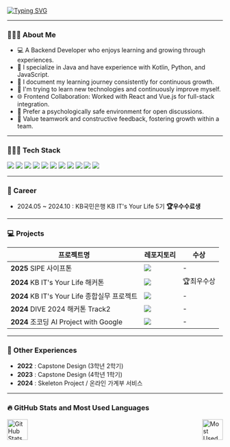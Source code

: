 <p>
<a href="https://git.io/typing-svg"><img src="https://readme-typing-svg.demolab.com?font=Fira+Code&pause=1000&color=FFD5FB&vCenter=true&width=435&height=30&lines=Hi+there%2C+I'm+9hee%F0%9F%91%8B%F0%9F%8F%BB;Backend+Developer%F0%9F%92%BB" alt="Typing SVG" /></a>
</p>

---

### 🙋🏻‍♀ About Me
- 💻 A Backend Developer who enjoys learning and growing through experiences.<br>
- 📌 I specialize in Java and have experience with Kotlin, Python, and JavaScript.<br>
- 📖 I document my learning journey consistently for continuous growth.<br>
- 🌱 I'm trying to learn new technologies and continuously improve myself.<br>
- 🌐 Frontend Collaboration: Worked with React and Vue.js for full-stack integration.<br>
- 🏡 Prefer a psychologically safe environment for open discussions.<br>
- 🔄 Value teamwork and constructive feedback, fostering growth within a team.<br>

---

### 👩🏻‍💻 Tech Stack
<p>
    <img src="https://img.shields.io/badge/java-007396?style=for-the-badge&logo=java&logoColor=white">
    <img src="https://img.shields.io/badge/spring-6DB33F?style=for-the-badge&logo=spring&logoColor=white">
    <img src="https://img.shields.io/badge/springboot-6DB33F?style=for-the-badge&logo=spring&logoColor=white">
    <img src="https://img.shields.io/badge/mysql-4479A1?style=for-the-badge&logo=mysql&logoColor=white">
    <img src="https://img.shields.io/badge/redis-FF4438?style=for-the-badge&logo=redis&logoColor=white"/>
    <img src="https://img.shields.io/badge/docker-2496ED?style=for-the-badge&logo=docker&logoColor=white"/>
    <img src="https://img.shields.io/badge/python-3776AB?style=for-the-badge&logo=python&logoColor=white">
    <img src="https://img.shields.io/badge/django-092E20?style=for-the-badge&logo=django&logoColor=white">
    <img src="https://img.shields.io/badge/amazon_ec2-FF9900?style=for-the-badge&logo=amazon-ec2&logoColor=white">
    <img src="https://img.shields.io/badge/amazon_rds-527FFF?style=for-the-badge&logo=amazon-rds&logoColor=white">
    <img src="https://img.shields.io/badge/vue.js-4FC08D?style=for-the-badge&logo=vue.js&logoColor=white"/>
</p>

---

### 💼 Career

- 2024.05 ~ 2024.10 : KB국민은행 KB IT's Your Life 5기 **🏆우수수료생**

---

### 💻 Projects
|프로젝트명|레포지토리|수상|
|---|---|---|
|**2025** SIPE 사이프톤|<a href="https://github.com/sipe-team/sipethon-3_6_ainsight-be"><img src="https://img.shields.io/badge/AInsight-000000?style=flat-square&logo=github&logoColor=white"/></a>|-|
|**2024** KB IT's Your Life 해커톤|<a href="https://github.com/2024-crunch-it"><img src="https://img.shields.io/badge/KB청바지-000000?style=flat-square&logo=github&logoColor=white"/></a>|🏆최우수상|
|**2024** KB IT's Your Life 종합실무 프로젝트|<a href="https://github.com/dev-9hee/crunch-it"><img src="https://img.shields.io/badge/Muno-000000?style=flat-square&logo=github&logoColor=white"/></a>|-|
|**2024** DIVE 2024 해커톤 Track2|<a href="https://github.com/cosimba"><img src="https://img.shields.io/badge/해초롬-000000?style=flat-square&logo=github&logoColor=white"/></a>|-|
|**2024** 조코딩 AI Project with Google|<a href="https://github.com/dev-9hee/tag-doctor-server"><img src="https://img.shields.io/badge/TagDoctor-000000?style=flat-square&logo=github&logoColor=white"/></a>|-|

---

### 📂 Other Experiences  
- **2022** : Capstone Design (3학년 2학기)  
- **2023** : Capstone Design (4학년 1학기)  
- **2024** : Skeleton Project / 온라인 가계부 서비스

---

### 🔥 GitHub Stats and Most Used Languages
<div style="display: flex; justify-content: space-between;">
  <img src="https://github-readme-stats.vercel.app/api?username=dev-9hee&show_icons=true&theme=dark&bg_color=0d1117&card_width=300" alt="GitHub Stats" style="width: 48;"/>
  <img src="https://github-readme-stats.vercel.app/api/top-langs/?username=dev-9hee&layout=compact&theme=dark&title_color=ffffff&bg_color=0d1117&card_width=300" alt="Most Used Languages" style="width: 48;"/>
</div>

<!-- 
### 🔥 GitHub Stats
![Jeong Jihee's GitHub stats-Dark](https://github-readme-stats.vercel.app/api?username=dev-9hee&show_icons=true&theme=dark&bg_color=0d1117)
### 📊 Most Used Languages
![Top Langs](https://github-readme-stats.vercel.app/api/top-langs/?username=dev-9hee&layout=compact&title_color=ffffff&bg_color=0d1117)

[![Hits](https://hits.seeyoufarm.com/api/count/incr/badge.svg?url=https%3A%2F%2Fgithub.com%2Fdev-9hee&count_bg=%2379C83D&title_bg=%23555555&icon=&icon_color=%23E7E7E7&title=hits&edge_flat=false)](https://hits.seeyoufarm.com)
<br>
-->

